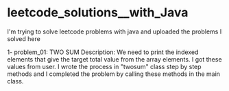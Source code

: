 # leetcode_solutions__with_Java
I'm trying to solve leetcode problems with java and uploaded the problems I solved here

1- problem_01: TWO SUM
Description: We need to print the indexed elements that give the target total value from the array elements.
I got these values from user. I wrote the process in "twosum" class step by step methods and I completed the problem by calling
these methods in the main class.
